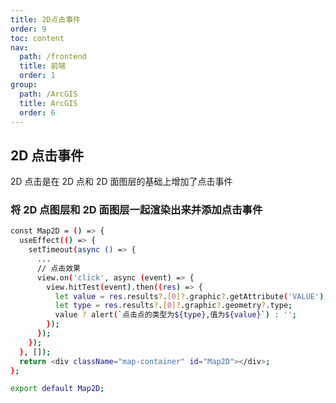 ```yaml
---
title: 2D点击事件
order: 9
toc: content
nav:
  path: /frontend
  title: 前端
  order: 1
group:
  path: /ArcGIS
  title: ArcGIS
  order: 6
---
```


## 2D 点击事件

2D 点击是在 2D 点和 2D 面图层的基础上增加了点击事件

### 将 2D 点图层和 2D 面图层一起渲染出来并添加点击事件

```bash
const Map2D = () => {
  useEffect(() => {
    setTimeout(async () => {
      ...
      // 点击效果
      view.on('click', async (event) => {
        view.hitTest(event).then((res) => {
          let value = res.results?.[0]?.graphic?.getAttribute('VALUE');
          let type = res.results?.[0]?.graphic?.geometry?.type;
          value ? alert(`点击点的类型为${type},值为${value}`) : '';
        });
      });
    });
  }, []);
  return <div className="map-container" id="Map2D"></div>;
};

export default Map2D;
```

<code src="@/components/frontend/visualization/ArcgisForJS/mapClick/index.jsx" compact="true" desc="移动或缩放地图展示地图信息"></code>
